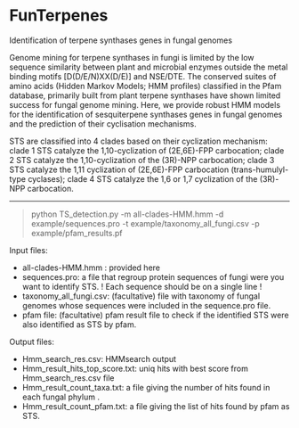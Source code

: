 # FunTerpenes
Identification of terpene synthases genes in fungal genomes 

Genome mining for terpene synthases in fungi is limited by the low sequence similarity between plant and microbial enzymes outside the metal binding motifs [D(D/E/N)XX(D/E)] and NSE/DTE. The conserved suites of amino acids (Hidden Markov Models; HMM profiles) classified in the Pfam database, primarily built from plant terpene synthases have shown limited success for fungal genome mining. Here, we provide robust HMM models for the identification of sesquiterpene synthases genes in fungal genomes and the prediction of their cyclisation mechanisms.

STS are classified into 4 clades based on their cyclization mechanism:
clade 1 STS catalyze the 1,10-cyclization of (2E,6E)-FPP carbocation; 
clade 2 STS catalyze the 1,10-cyclization of the (3R)-NPP carbocation; 
clade 3 STS catalyze the 1,11 cyclization of (2E,6E)-FPP carbocation (trans-humulyl-type cyclases); 
clade 4 STS catalyze the 1,6 or 1,7 cyclization of the (3R)-NPP carbocation.

----------------------------------------------------------------------------------------------------------------------------------------------------------------------------

> python TS_detection.py -m all-clades-HMM.hmm -d example/sequences.pro -t example/taxonomy_all_fungi.csv  -p example/pfam_results.pf

Input files:
- all-clades-HMM.hmm : provided here
- sequences.pro: a file that regroup protein sequences of fungi were you want to identify STS. ! Each sequence should be on a single line ! 
- taxonomy_all_fungi.csv: (facultative) file with taxonomy of fungal genomes whose sequences were included in the sequence.pro file.
- pfam file: (facultative) pfam result file to check if the identified STS were also identified as STS by pfam. 

Output files:
- Hmm_search_res.csv: HMMsearch output
- Hmm_result_hits_top_score.txt: uniq hits with best score from Hmm_search_res.csv file
- Hmm_result_count_taxa.txt: a file giving the number of hits found in each fungal phylum . 
- Hmm_result_count_pfam.txt: a file giving the list of hits found by pfam as STS.







